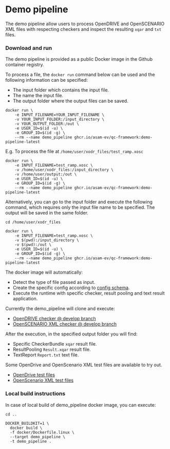 # Demo pipeline

The demo pipeline allow users to process OpenDRIVE and OpenSCENARIO XML files with respecting checkers and inspect the resulting `xqar` and `txt` files.

### Download and run

The demo pipeline is provided as a public Docker image in the Github container registry.

To process a file, the `docker run` command below can be used and the following information can be specified:
- The input folder which contains the input file.
- The name the input file.
- The output folder where the output files can be saved.

```
docker run \
    -e INPUT_FILENAME=YOUR_INPUT_FILENAME \
    -v YOUR_INPUT_FOLDER:/input_directory \
    -v YOUR_OUTPUT_FOLDER:/out \
    -e USER_ID=$(id -u) \
    -e GROUP_ID=$(id -g) \
    --rm --name demo_pipeline ghcr.io/asam-ev/qc-framework:demo-pipeline-latest
```

E.g. To process the file at `/home/user/xodr_files/test_ramp.xosc`

```
docker run \
    -e INPUT_FILENAME=test_ramp.xosc \
    -v /home/user/xodr_files:/input_directory \
    -v /home/user/output:/out \
    -e USER_ID=$(id -u) \
    -e GROUP_ID=$(id -g) \
    --rm --name demo_pipeline ghcr.io/asam-ev/qc-framework:demo-pipeline-latest
```

Alternatively, you can go to the input folder and execute the following command, which requires only the input file name to be specified. The output will be saved in the same folder.

```
cd /home/user/xodr_files

docker run \
    -e INPUT_FILENAME=test_ramp.xosc \
    -v $(pwd):/input_directory \
    -v $(pwd):/out \
    -e USER_ID=$(id -u) \
    -e GROUP_ID=$(id -g) \
    --rm --name demo_pipeline ghcr.io/asam-ev/qc-framework:demo-pipeline-latest
```

The docker image will automatically:
- Detect the type of file passed as input.
- Create the specific config according to [config schema](../doc/schema/config_format.xsd).
- Execute the runtime with specific checker, result pooling and text result application.

Currently the demo_pipeline will clone and execute:

- [OpenDRIVE checker @ develop branch](https://github.com/asam-ev/qc-opendrive/tree/develop)
- [OpenSCENARIO XML checker @ develop branch](https://github.com/asam-ev/qc-openscenarioxml/tree/develop)

After the execution, in the specified output folder you will find:

- Specific CheckerBundle `xqar` result file.
- ResultPooling `Result.xqar` result file.
- TextReport `Report.txt` text file.

Some OpenDrive and OpenScenario XML test files are available to try out.
- [OpenDrive test files](https://github.com/asam-ev/qc-opendrive/tree/develop/tests/data)
- [OpenScenario XML test files](https://github.com/asam-ev/qc-openscenarioxml/tree/develop/tests/data)

### Local build instructions

In case of local build of demo_pipeline docker image, you can execute:

```
cd ..

DOCKER_BUILDKIT=1 \
  docker build \
  -f docker/Dockerfile.linux \
  --target demo_pipeline \
  -t demo_pipeline .
```
